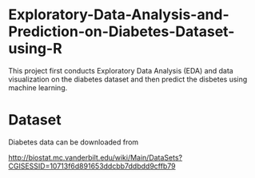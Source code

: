 # Exploratory-Data-Analysis-and-Prediction-on-Diabetes-Dataset-using-R
This project first conducts Exploratory Data Analysis (EDA) and data visualization on the  diabetes dataset and then predict the disbetes using machine learning.

# Dataset

Diabetes data can be downloaded from

http://biostat.mc.vanderbilt.edu/wiki/Main/DataSets?CGISESSID=10713f6d891653ddcbb7ddbdd9cffb79
